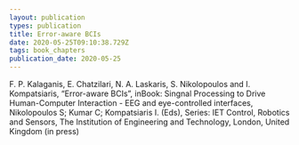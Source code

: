 ```yaml
---
layout: publication
types: publication
title: Error-aware BCIs
date: 2020-05-25T09:10:38.729Z
tags: book_chapters
publication_date: 2020-05-25
---
```

F. P. Kalaganis, E. Chatzilari, N. A. Laskaris, S. Nikolopoulos and I. Kompatsiaris, “Error-aware BCIs”, inBook: Singnal Processing to Drive Human-Computer Interaction - EEG and eye-controlled interfaces, Nikolopoulos S; Kumar C; Kompatsiaris I. (Eds), Series: IET Control, Robotics and Sensors, The Institution of Engineering and Technology, London, United Kingdom (in press)